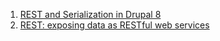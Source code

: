 1. [REST and Serialization in Drupal 8](http://linclark.github.io/d8-rest-slides/)
2. [REST: exposing data as RESTful web services](https://drupal.org/documentation/modules/rest)
